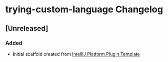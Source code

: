 <!-- Keep a Changelog guide -> https://keepachangelog.com -->

# trying-custom-language Changelog

## [Unreleased]
### Added
- Initial scaffold created from [IntelliJ Platform Plugin Template](https://github.com/JetBrains/intellij-platform-plugin-template)
